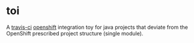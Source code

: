 # toi

A [travis-ci](https://travis-ci.org/) [openshift](https://www.openshift.com/) integration toy for java projects that deviate from the OpenShift prescribed project structure (single module).

